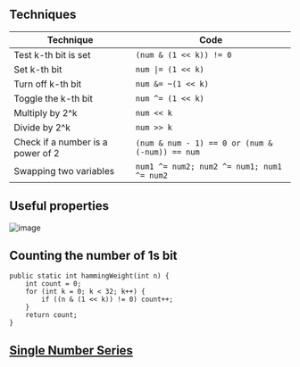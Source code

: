 ## Techniques

| Technique  | Code |
| ------------- | ------------- |
| Test k-th bit is set  | ```(num & (1 << k)) != 0```  |
| Set k-th bit  | ```num \|= (1 << k)```  |
| Turn off k-th bit  | ```num &= ~(1 << k)```  |
| Toggle the k-th bit  | ```num ^= (1 << k)```  |
| Multiply by 2^k  | ```num << k```  |
| Divide by 2^k  | ```num >> k```  |
| Check if a number is a power of 2  | ```(num & num - 1) == 0 or (num & (-num)) == num```  |
| Swapping two variables  | ```num1 ^= num2; num2 ^= num1; num1 ^= num2```  |

## Useful properties
![image](https://user-images.githubusercontent.com/77217430/211230817-7e6b1941-4cd2-4288-b433-29e5c289229d.png)

## Counting the number of 1s bit
```
public static int hammingWeight(int n) {
    int count = 0;
    for (int k = 0; k < 32; k++) {
        if ((n & (1 << k)) != 0) count++;
    }
    return count;
}
```
## [Single Number Series](https://github.com/Nature711/my-leetcode-notes/blob/master/single-number-bitwise.md)

